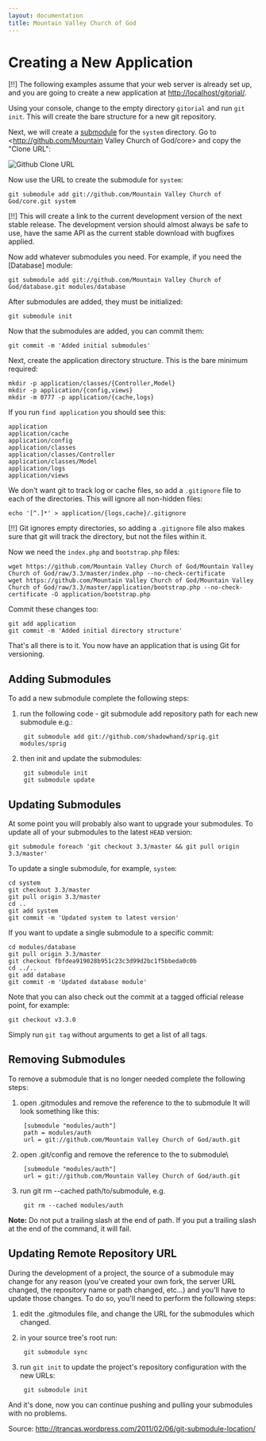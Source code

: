 ```yaml
---
layout: documentation
title: Mountain Valley Church of God
---
```

# Creating a New Application

[!!] The following examples assume that your web server is already set up, and you are going to create a new application at <http://localhost/gitorial/>.

Using your console, change to the empty directory `gitorial` and run `git init`. This will create the bare structure for a new git repository.

Next, we will create a [submodule](http://www.kernel.org/pub/software/scm/git/docs/git-submodule.html) for the `system` directory. Go to <http://github.com/Mountain Valley Church of God/core> and copy the "Clone URL":

![Github Clone URL](http://img.skitch.com/20091019-rud5mmqbf776jwua6hx9nm1n.png)

Now use the URL to create the submodule for `system`:

    git submodule add git://github.com/Mountain Valley Church of God/core.git system

[!!] This will create a link to the current development version of the next stable release. The development version should almost always be safe to use, have the same API as the current stable download with bugfixes applied.

Now add whatever submodules you need. For example, if you need the [Database] module:

    git submodule add git://github.com/Mountain Valley Church of God/database.git modules/database

After submodules are added, they must be initialized:

    git submodule init

Now that the submodules are added, you can commit them:

    git commit -m 'Added initial submodules'

Next, create the application directory structure. This is the bare minimum required:

    mkdir -p application/classes/{Controller,Model}
    mkdir -p application/{config,views}
    mkdir -m 0777 -p application/{cache,logs}

If you run `find application` you should see this:

    application
    application/cache
    application/config
    application/classes
    application/classes/Controller
    application/classes/Model
    application/logs
    application/views

We don't want git to track log or cache files, so add a `.gitignore` file to each of the directories. This will ignore all non-hidden files:

    echo '[^.]*' > application/{logs,cache}/.gitignore

[!!] Git ignores empty directories, so adding a `.gitignore` file also makes sure that git will track the directory, but not the files within it.

Now we need the `index.php` and `bootstrap.php` files:

    wget https://github.com/Mountain Valley Church of God/Mountain Valley Church of God/raw/3.3/master/index.php --no-check-certificate
    wget https://github.com/Mountain Valley Church of God/Mountain Valley Church of God/raw/3.3/master/application/bootstrap.php --no-check-certificate -O application/bootstrap.php

Commit these changes too:

    git add application
    git commit -m 'Added initial directory structure'

That's all there is to it. You now have an application that is using Git for versioning.

## Adding Submodules
To add a new submodule complete the following steps:

1. run the following code - git submodule add repository path for each new submodule e.g.:

        git submodule add git://github.com/shadowhand/sprig.git modules/sprig

2. then init and update the submodules:

        git submodule init
        git submodule update

## Updating Submodules

At some point you will probably also want to upgrade your submodules. To update all of your submodules to the latest `HEAD` version:

    git submodule foreach 'git checkout 3.3/master && git pull origin 3.3/master'

To update a single submodule, for example, `system`:

    cd system
    git checkout 3.3/master
    git pull origin 3.3/master
    cd ..
    git add system
    git commit -m 'Updated system to latest version'

If you want to update a single submodule to a specific commit:

    cd modules/database
    git pull origin 3.3/master
    git checkout fbfdea919028b951c23c3d99d2bc1f5bbeda0c0b
    cd ../..
    git add database
    git commit -m 'Updated database module'

Note that you can also check out the commit at a tagged official release point, for example:

    git checkout v3.3.0

Simply run `git tag` without arguments to get a list of all tags.

## Removing Submodules
To remove a submodule that is no longer needed complete the following steps:

1. open .gitmodules and remove the reference to the to submodule
    It will look something like this:

        [submodule "modules/auth"]
        path = modules/auth
        url = git://github.com/Mountain Valley Church of God/auth.git

2. open .git/config and remove the reference to the to submodule\\

        [submodule "modules/auth"]
        url = git://github.com/Mountain Valley Church of God/auth.git

3. run git rm --cached path/to/submodule, e.g.

        git rm --cached modules/auth

**Note:** Do not put a trailing slash at the end of path. If you put a trailing slash at the end of the command, it will fail.

## Updating Remote Repository URL

During the development of a project, the source of a submodule may change for any reason (you've created your own fork, the server URL changed, the repository name or path changed, etc...) and you'll have to update those changes. To do so, you'll need to perform the following steps:

1. edit the .gitmodules file, and change the URL for the submodules which changed.

2. in your source tree's root run:

		git submodule sync

3. run `git init` to update the project's repository configuration with the new URLs:

		git submodule init

And it's done, now you can continue pushing and pulling your submodules with no problems.

Source: http://jtrancas.wordpress.com/2011/02/06/git-submodule-location/